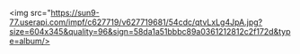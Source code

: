<img src="https://sun9-77.userapi.com/impf/c627719/v627719681/54cdc/qtvLxLg4JpA.jpg?size=604x345&quality=96&sign=58da1a51bbbc89a0361212812c2f172d&type=album/>
